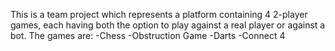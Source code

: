 This is a team project which represents a platform containing 4 2-player games, each having both the option to play against a real player or against a bot.
The games are:
-Chess
-Obstruction Game
-Darts
-Connect 4
